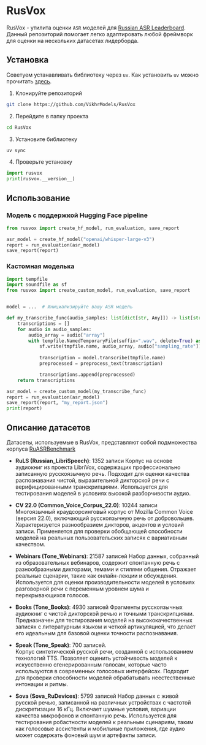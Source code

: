 
# RusVox

RusVox - утилита оценки `ASR` моделей для [Russian ASR Leaderboard](https://huggingface.co/spaces/Vikhrmodels/Russian_ASR_Leaderboard). Данный репозиторий помогает легко адаптировать любой фреймворк для оценки на нескольких датасетах лидерборда.

## Установка

Советуем устанавливать библиотеку через `uv`. Как установить `uv` можно прочитать [здесь](https://docs.astral.sh/uv/getting-started/installation/).

1. Клонируйте репозиторий

```bash
git clone https://github.com/VikhrModels/RusVox
```

2. Перейдите в папку проекта

```bash
cd RusVox
```

3. Установите библиотеку

```bash
uv sync
```

4. Проверьте установку

```python
import rusvox
print(rusvox.__version__)
```

## Использование 

### Модель с поддержкой Hugging Face pipeline

```python
from rusvox import create_hf_model, run_evaluation, save_report

asr_model = create_hf_model("openai/whisper-large-v3")
report = run_evaluation(asr_model)
save_report(report)
```

### Кастомная моделька

```python
import tempfile
import soundfile as sf
from rusvox import create_custom_model, run_evaluation, save_report


model = ...  # Инициализируйте вашу ASR модель

def my_transcribe_func(audio_samples: list[dict[str, Any]]) -> list[str]:
    transcriptions = []
    for audio in audio_samples:
        audio_array = audio["array"]
        with tempfile.NamedTemporaryFile(suffix=".wav", delete=True) as tmpfile:
            sf.write(tmpfile.name, audio_array, audio["sampling_rate"])
            
            transcription = model.transcribe(tmpfile.name)
            preprocessed = preprocess_text(transcription)

            transcriptions.append(preprocessed)
    return transcriptions

asr_model = create_custom_model(my_transcribe_func)
report = run_evaluation(asr_model)
save_report(report, "my_report.json")
print(report)
```

## Описание датасетов

Датасеты, используемые в RusVox, представляют собой подмножества корпуса [RuASRBenchmark](https://huggingface.co/datasets/Vikhrmodels/RuASRBenchmark)

- **RuLS (Russian_LibriSpeech)**: 1352 записи
  Корпус на основе аудиокниг из проекта LibriVox, содержащих профессионально записанную русскоязычную речь. Подходит для оценки качества распознавания чистой, выразительной дикторской речи с верифицированными транскрипциями. Используется для тестирования моделей в условиях высокой разборчивости аудио.

- **CV 22.0 (Common_Voice_Corpus_22.0)**: 10244 записи  
  Многоязычный краудсорсинговый корпус от Mozilla Common Voice (версия 22.0), включающий русскоязычную речь от добровольцев. Характеризуется разнообразием дикторов, акцентов и условий записи. Применяется для проверки обобщающей способности моделей на реальных пользовательских записях с вариативным качеством.

- **Webinars (Tone_Webinars)**: 21587 записей
  Набор данных, собранный из образовательных вебинаров, содержит спонтанную речь с разнообразными дикторами, темами и стилями общения. Отражает реальные сценарии, такие как онлайн-лекции и обсуждения. Используется для оценки производительности моделей в условиях разговорной речи с переменным уровнем шума и перекрывающихся голосов.

- **Books (Tone_Books)**: 4930 записей
  Фрагменты русскоязычных аудиокниг с чистой дикторской речью и точными транскрипциями. Предназначен для тестирования моделей на высококачественных записях с литературным языком и четкой артикуляцией, что делает его идеальным для базовой оценки точности распознавания.

- **Speak (Tone_Speak)**: 700 записей.  
  Корпус синтетической русской речи, созданной с использованием технологий TTS. Позволяет оценить устойчивость моделей к искусственно сгенерированным голосам, которые часто используются в современных голосовых интерфейсах. Подходит для проверки способности моделей обрабатывать неестественные интонации и ритмы.

- **Sova (Sova_RuDevices)**: 5799 записей
  Набор данных с живой русской речью, записанной на различных устройствах с частотой дискретизации 16 кГц. Включает шумные условия, вариации качества микрофонов и спонтанную речь. Используется для тестирования робастности моделей к реальным сценариям, таким как голосовые ассистенты и мобильные приложения, где аудио может содержать фоновый шум и артефакты записи.
